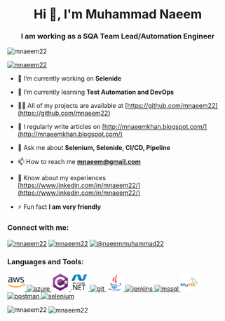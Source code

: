 <h1 align="center">Hi 👋, I'm Muhammad Naeem</h1>
<h3 align="center">I am working as a SQA Team Lead/Automation Engineer</h3>

<p align="left"> <img src="https://komarev.com/ghpvc/?username=mnaeem22&label=Profile%20views&color=0e75b6&style=flat" alt="mnaeem22" /> </p>

<p align="left"> <a href="https://twitter.com/mnaeem22" target="blank"><img src="https://img.shields.io/twitter/follow/mnaeem22?logo=twitter&style=for-the-badge" alt="mnaeem22" /></a> </p>

- 🔭 I’m currently working on **Selenide**

- 🌱 I’m currently learning **Test Automation and DevOps**

- 👨‍💻 All of my projects are available at [https://github.com/mnaeem22](https://github.com/mnaeem22)

- 📝 I regularly write articles on [http://mnaeemkhan.blogspot.com/](http://mnaeemkhan.blogspot.com/)

- 💬 Ask me about **Selenium, Selenide, CI/CD, Pipeline**

- 📫 How to reach me **mnaeem@gmail.com**

- 📄 Know about my experiences [https://www.linkedin.com/in/mnaeem22/](https://www.linkedin.com/in/mnaeem22/)

- ⚡ Fun fact **I am very friendly**

<h3 align="left">Connect with me:</h3>
<p align="left">
<a href="https://twitter.com/mnaeem22" target="blank"><img align="center" src="https://raw.githubusercontent.com/rahuldkjain/github-profile-readme-generator/master/src/images/icons/Social/twitter.svg" alt="mnaeem22" height="30" width="40" /></a>
<a href="https://linkedin.com/in/mnaeem22" target="blank"><img align="center" src="https://raw.githubusercontent.com/rahuldkjain/github-profile-readme-generator/master/src/images/icons/Social/linked-in-alt.svg" alt="mnaeem22" height="30" width="40" /></a>
<a href="https://www.youtube.com/c/@naeemmuhammad22" target="blank"><img align="center" src="https://raw.githubusercontent.com/rahuldkjain/github-profile-readme-generator/master/src/images/icons/Social/youtube.svg" alt="@naeemmuhammad22" height="30" width="40" /></a>
</p>

<h3 align="left">Languages and Tools:</h3>
<p align="left"> <a href="https://aws.amazon.com" target="_blank" rel="noreferrer"> <img src="https://raw.githubusercontent.com/devicons/devicon/master/icons/amazonwebservices/amazonwebservices-original-wordmark.svg" alt="aws" width="40" height="40"/> </a> <a href="https://azure.microsoft.com/en-in/" target="_blank" rel="noreferrer"> <img src="https://www.vectorlogo.zone/logos/microsoft_azure/microsoft_azure-icon.svg" alt="azure" width="40" height="40"/> </a> <a href="https://www.w3schools.com/cs/" target="_blank" rel="noreferrer"> <img src="https://raw.githubusercontent.com/devicons/devicon/master/icons/csharp/csharp-original.svg" alt="csharp" width="40" height="40"/> </a> <a href="https://dotnet.microsoft.com/" target="_blank" rel="noreferrer"> <img src="https://raw.githubusercontent.com/devicons/devicon/master/icons/dot-net/dot-net-original-wordmark.svg" alt="dotnet" width="40" height="40"/> </a> <a href="https://git-scm.com/" target="_blank" rel="noreferrer"> <img src="https://www.vectorlogo.zone/logos/git-scm/git-scm-icon.svg" alt="git" width="40" height="40"/> </a> <a href="https://www.java.com" target="_blank" rel="noreferrer"> <img src="https://raw.githubusercontent.com/devicons/devicon/master/icons/java/java-original.svg" alt="java" width="40" height="40"/> </a> <a href="https://www.jenkins.io" target="_blank" rel="noreferrer"> <img src="https://www.vectorlogo.zone/logos/jenkins/jenkins-icon.svg" alt="jenkins" width="40" height="40"/> </a> <a href="https://www.microsoft.com/en-us/sql-server" target="_blank" rel="noreferrer"> <img src="https://www.svgrepo.com/show/303229/microsoft-sql-server-logo.svg" alt="mssql" width="40" height="40"/> </a> <a href="https://www.mysql.com/" target="_blank" rel="noreferrer"> <img src="https://raw.githubusercontent.com/devicons/devicon/master/icons/mysql/mysql-original-wordmark.svg" alt="mysql" width="40" height="40"/> </a> <a href="https://postman.com" target="_blank" rel="noreferrer"> <img src="https://www.vectorlogo.zone/logos/getpostman/getpostman-icon.svg" alt="postman" width="40" height="40"/> </a> <a href="https://www.selenium.dev" target="_blank" rel="noreferrer"> <img src="https://raw.githubusercontent.com/detain/svg-logos/780f25886640cef088af994181646db2f6b1a3f8/svg/selenium-logo.svg" alt="selenium" width="40" height="40"/> </a> </p>

<p><img align="left" src="https://github-readme-stats.vercel.app/api/top-langs?username=mnaeem22&show_icons=true&locale=en&layout=compact" alt="mnaeem22" /></p>

<p>&nbsp;<img align="center" src="https://github-readme-stats.vercel.app/api?username=mnaeem22&show_icons=true&locale=en" alt="mnaeem22" /></p>

